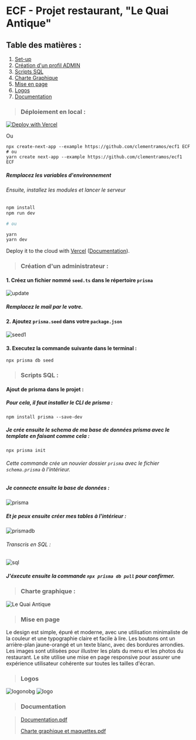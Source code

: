 # ECF - Projet restaurant, "Le Quai Antique"
## Table des matières : 
1. [Set-up](#setup)
2. [Création d'un profil ADMIN](#admin)
3. [Scripts SQL](#sql)
4. [Charte Graphique](#charte)
5. [Mise en page](#page)
6. [Logos](#logos)
7. [Documentation](#documentation)

<a name="setup"></a>
> ### Déploiement en local :

[![Deploy with Vercel](https://vercel.com/button)](https://vercel.com/new/clone?repository-url=https://github.com/clementramos/ecf1)

Ou

```
npx create-next-app --example https://github.com/clementramos/ecf1 ECF
# ou
yarn create next-app --example https://github.com/clementramos/ecf1 ECF
```
##### Remplacez les variables d'environnement

###### Ensuite, installez les modules et lancer le serveur

```bash
npm install
npm run dev

# ou

yarn
yarn dev
```

Deploy it to the cloud with [Vercel](https://vercel.com/new?utm_source=github&utm_medium=readme&utm_campaign=edge-middleware-eap) ([Documentation](https://nextjs.org/docs/deployment)).

<a name="admin"></a>
> ### Création d'un administrateur :

#### 1. Créez un fichier nommé `seed.ts` dans le répertoire `prisma`
![update](https://user-images.githubusercontent.com/81080837/225889617-27b7ae37-8f32-4400-8392-ea6ddc89ce3b.png)
##### Remplacez le mail par le votre.
#### 2. Ajoutez `prisma.seed` dans votre `package.json`
![seed1](https://user-images.githubusercontent.com/81080837/225086673-ff5a3c8a-2500-4f8e-ba22-b6b029dfae60.png)
#### 3. Executez la commande suivante dans le terminal :
`npx prisma db seed`

<a name="sql"></a>
> ### Scripts SQL :
#### Ajout de prisma dans le projet :
##### Pour cela, il faut installer le CLI de prisma :
`npm install prisma --save-dev`
##### Je crée ensuite le schema de ma base de données prisma avec le template en faisant comme cela :
`npx prisma init`
###### Cette commande crée un nouvier dossier `prisma` avec le fichier `schema.prisma` à l'intérieur.
##### Je connecte ensuite la base de données :
![prisma](https://user-images.githubusercontent.com/81080837/225087682-d0298202-a433-4045-81e5-c45c6ac5196b.png)

##### Et je peux ensuite créer mes tables à l'intérieur :
![prismadb](https://user-images.githubusercontent.com/81080837/225088105-940954c4-95a3-411f-ba4e-683c4a55f850.png)

###### Transcris en SQL :
![sql](https://user-images.githubusercontent.com/81080837/225883001-c5734271-99cb-4f06-a3b8-674f65a3e57c.png)

##### J'éxecute ensuite la commande `npx prisma db pull` pour confirmer.

<a name="charte"></a>
> ### Charte graphique :
![Le Quai Antique](https://user-images.githubusercontent.com/81080837/225022197-e1e736ab-7a6f-4866-9f01-5a44f58f3ee9.png)

<a name="page"></a>
> ### Mise en page

Le design est simple, épuré et moderne, avec une utilisation minimaliste de la couleur et une typographie claire et facile à lire.
Les boutons ont un arrière-plan jaune-orangé et un texte blanc, avec des bordures arrondies.
Les images sont utilisées pour illustrer les plats du menu et les photos du restaurant.
Le site utilise une mise en page responsive pour assurer une expérience utilisateur cohérente sur toutes les tailles d'écran.

<a name="logos"></a>
> ### Logos
![logonobg](https://user-images.githubusercontent.com/81080837/225088883-3296fb0e-9425-43f2-9bec-5ee561c49be8.png)
![logo](https://user-images.githubusercontent.com/81080837/225088963-d48d7923-aa4f-491f-ac4d-870f9504d6a1.png)

<a name="documentation"></a>
> ### Documentation

> [Documentation.pdf](https://github.com/clementramos/ecf1/files/11000711/documentation_technique_ramos.pdf)
> 
> [Charte graphique et maquettes.pdf](https://github.com/clementramos/ecf1/files/10972199/charte_graphique_ramos.pdf)

